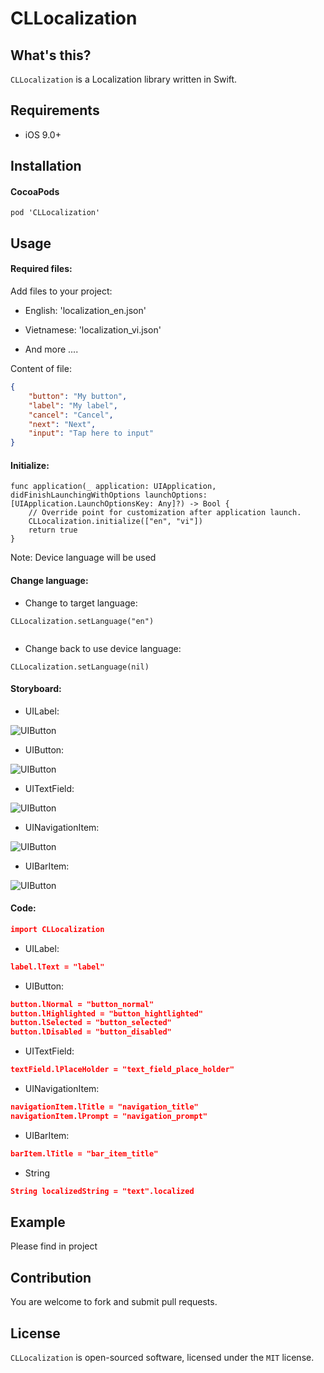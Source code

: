 # CLLocalization


## What's this?

`CLLocalization` is a Localization library written in Swift.

## Requirements

* iOS 9.0+

## Installation

#### CocoaPods

```
pod 'CLLocalization'
```

## Usage

#### Required files: 

Add files to your project:

- English: 'localization_en.json'

- Vietnamese: 'localization_vi.json'

- And more ....

Content of file:

```json
{
    "button": "My button",
    "label": "My label",
    "cancel": "Cancel",
    "next": "Next",
    "input": "Tap here to input"
}
```

#### Initialize:

```
func application(_ application: UIApplication, didFinishLaunchingWithOptions launchOptions: [UIApplication.LaunchOptionsKey: Any]?) -> Bool {
    // Override point for customization after application launch.
    CLLocalization.initialize(["en", "vi"])
    return true
}

```
Note: Device language will be used
  
#### Change language:

- Change to target language:

```
CLLocalization.setLanguage("en")
     
```
  
- Change back to use device language:

```
CLLocalization.setLanguage(nil)

```
  
#### Storyboard:

- UILabel:

![UIButton](./Documents/Image/label.png)

- UIButton:

![UIButton](./Documents/Image/button.png)

- UITextField:

![UIButton](./Documents/Image/text_field.png)

- UINavigationItem:

![UIButton](./Documents/Image/navigation_item.png)

- UIBarItem:

![UIButton](./Documents/Image/bar_item.png)

#### Code:

```json
import CLLocalization
```

- UILabel:

```json
label.lText = "label"
```

- UIButton:

```json
button.lNormal = "button_normal"
button.lHighlighted = "button_hightlighted"
button.lSelected = "button_selected"
button.lDisabled = "button_disabled"
```

- UITextField:

```json
textField.lPlaceHolder = "text_field_place_holder"
```

- UINavigationItem:

```json
navigationItem.lTitle = "navigation_title"
navigationItem.lPrompt = "navigation_prompt"
```

- UIBarItem:

```json
barItem.lTitle = "bar_item_title"
```

- String

```json
String localizedString = "text".localized
```

## Example

Please find in project

## Contribution

You are welcome to fork and submit pull requests.

## License

`CLLocalization` is open-sourced software, licensed under the `MIT` license.
